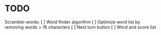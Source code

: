 # TODO
Scramble-words:
    [ ] Word finder algorithm
    [ ] Optimize word list by removing words > 16 characters
    [ ] Next turn button
    [ ] Word and score list